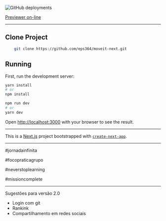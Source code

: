 ![GitHub deployments](https://img.shields.io/github/deployments/eps364/moveit-next/production) 

[Previewer on-line](https://moveit-next-eps364.vercel.app)


---
## Clone Project
```bash
    git clone https://github.com/eps364/moveit-next.git
```

## Running

First, run the development server:

```bash
yarn install
# or
npm install
```

```bash
npm run dev
# or
yarn dev
```

Open [http://localhost:3000](http://localhost:3000) with your browser to see the result.

---
This is a [Next.js](https://nextjs.org/) project bootstrapped with [`create-next-app`](https://github.com/vercel/next.js/tree/canary/packages/create-next-app).

---
#jornadainfinita

#focopraticagrupo

#neverstoplearning

#missioncomplete

---
Sugestões para versão 2.0 

- Login com git
- Rankink
- Compartilhamento em redes sociais


